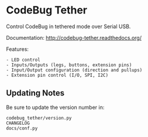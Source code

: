 CodeBug Tether
==============
Control CodeBug in tethered mode over Serial USB.

Documentation: http://codebug-tether.readthedocs.org/

Features:

    - LED control
    - Inputs/Outputs (legs, buttons, extension pins)
    - Input/Output configuration (direction and pullups)
    - Extension pin control (I/O, SPI, I2C)


Updating Notes
--------------
Be sure to update the version number in:

    codebug_tether/version.py
    CHANGELOG
    docs/conf.py
